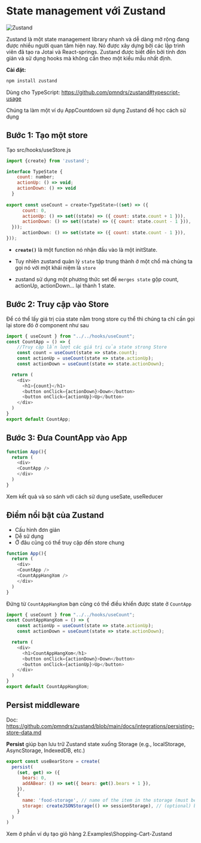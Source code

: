 # State management với Zustand

![Zustand](https://github.com/pmndrs/zustand/raw/main/bear.jpg)


Zustand là một state management library nhanh và dễ dàng mở rộng đang được nhiều người quan tâm hiện nay. Nó được xây dựng bởi các lập trình viên đã tạo ra Jotai và React-springs. Zustand được biết đến bởi tính đơn giản và sử dụng hooks mà không cần theo một kiểu mẫu nhất định.

**Cài đặt:**

```bash
npm install zustand
```

Dùng cho TypeScript: <https://github.com/pmndrs/zustand#typescript-usage>

Chúng ta làm một ví dụ AppCountdown sử dụng Zustand để học cách sử dụng


## Bước 1: Tạo một store

Tạo src/hooks/useStore.js

```js
import {create} from 'zustand';

interface TypeState {
    count: number;
    actionUp: () => void;
    actionDown: () => void
  }
  
export const useCount = create<TypeState>((set) => ({
      count: 0,
      actionUp: () => set((state) => ({ count: state.count + 1 })),
      actionDown: () => set((state) => ({ count: state.count - 1 })),
  }));
      actionDown: () => set(state => ({ count: state.count - 1 })),
}));

```
- **`create()`** là một function nó nhận đầu vào là một initState.

- Tuy nhiên zustand quản lý `state` tập trung thành ở một chổ mà chúng ta gọi nó với một khái niệm là `store`

- zustand sử dụng một phương thức set để `merges state` gộp count, actionUp, actionDown... lại thành 1 state.


## Bước 2: Truy cập vào Store

Để có thể lấy giá trị của state nằm trong store cụ thể thì chúng ta chỉ cần gọi lại store đó  ở component như sau

```js
import { useCount } from "../../hooks/useCount";
const CountApp = () => {
    //Truy cập lần lượt các giá trị của state strong Store
    const count = useCount(state => state.count);
    const actionUp = useCount(state => state.actionUp);
    const actionDown = useCount(state => state.actionDown);

  return (
    <div>
      <h1>{count}</h1>
      <button onClick={actionDown}>Down</button>
      <button onClick={actionUp}>Up</button>
    </div>
  )
}
export default CountApp;
```

## Bước 3: Đưa CountApp vào App

```js
function App(){
  return (
    <div>
    <CountApp />
    </div>
  )
}

```

Xem kết quả và so sánh với cách sử dụng useSate, useReducer

## Điểm nổi bật của Zustand

* Cấu hình đơn giản
* Dễ sử dụng
* Ở đâu cũng có thể truy cập đến store chung


```js
function App(){
  return (
    <div>
    <CountApp />
    <CountAppHangXom />
    </div>
  )
}

```

Đứng từ `CountAppHangXom` bạn cũng có thể điều khiển được state ở `CountApp`


```js
import { useCount } from "../../hooks/useCount";
const CountAppHangXom = () => {
    const actionUp = useCount(state => state.actionUp);
    const actionDown = useCount(state => state.actionDown);

  return (
    <div>
      <h1>CountAppHangXom</h1>
      <button onClick={actionDown}>Down</button>
      <button onClick={actionUp}>Up</button>
    </div>
  )
}
export default CountAppHangXom;
```

## Persist middleware

Doc: <https://github.com/pmndrs/zustand/blob/main/docs/integrations/persisting-store-data.md>

**Persist** giúp bạn lưu trữ Zustand state xuống Storage (e.g., localStorage, AsyncStorage, IndexedDB, etc.)


```js
export const useBearStore = create(
  persist(
    (set, get) => ({
      bears: 0,
      addABear: () => set({ bears: get().bears + 1 }),
    }),
    {
      name: 'food-storage', // name of the item in the storage (must be unique)
      storage: createJSONStorage(() => sessionStorage), // (optional) by default, 'localStorage' is used
    }
  )
)

```
Xem ở phần ví dụ tạo giỏ hàng 2.Examples\Shopping-Cart-Zustand